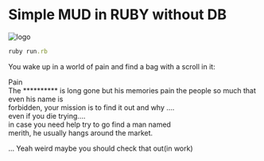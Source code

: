# Simple MUD in RUBY without DB
![logo](http://bakadesign.dk/backoffice/wp-content/uploads/2018/11/Orks.svg)
```ruby
ruby run.rb
```
You wake up in a world of pain and find a bag with a scroll in it:

Pain                  
 The ********** is long gone but his memories pain
 the people so much that even his name is         
 forbidden, your mission is to find it out and why
....                                  
even if  you die trying....                       
in case you need help try to go find a man named  
merith, he usually hangs around the market.       

...
Yeah weird maybe you should check that out(in work)
